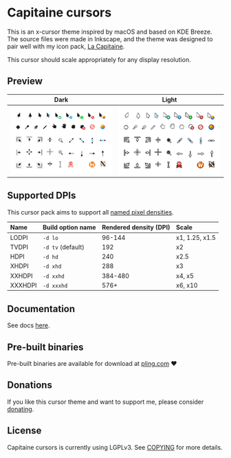 # Capitaine cursors

This is an x-cursor theme inspired by macOS and based on KDE Breeze.
The source files were made in Inkscape, and the theme was designed to pair well with my icon pack, [La Capitaine](https://github.com/keeferrourke/la-capitaine-icon-theme).

This cursor should scale appropriately for any display resolution.

## Preview

| Dark                            | Light                             |
| ------------------------------- | --------------------------------- |
| ![Dark version](share/dark.png) | ![Light version](share/light.png) |

## Supported DPIs

This cursor pack aims to support all [named pixel densities](https://en.wikipedia.org/wiki/Pixel_density#Named_pixel_densities).

| Name    | Build option name | Rendered density (DPI) | Scale          |
| :------ | :---------------- | :--------------------- | :------------- |
| LODPI   | `-d lo`           | 96-144                 | x1, 1.25, x1.5 |
| TVDPI   | `-d tv` (default) | 192                    | x2             |
| HDPI    | `-d hd`           | 240                    | x2.5           |
| XHDPI   | `-d xhd`          | 288                    | x3             |
| XXHDPI  | `-d xxhd`         | 384-480                | x4, x5         |
| XXXHDPI | `-d xxxhd`        | 576+                   | x6, x10        |

## Documentation

See docs [here](docs/Main.md).

## Pre-built binaries

Pre-built binaries are available for download at [pling.com](https://www.pling.com/p/1148692) :heart:

## Donations

If you like this cursor theme and want to support me, please consider [donating](https://paypal.me/keeferrourke).

## License

Capitaine cursors is currently using LGPLv3. See [COPYING](COPYING) for more details.
